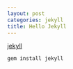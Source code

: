 ```yaml
---
layout: post
categories: jekyll
title: Hello Jekyll
---
```


[jekyll](http://wiki.github.com/mojombo/jekyll)

`gem install jekyll`

<!--more-->
